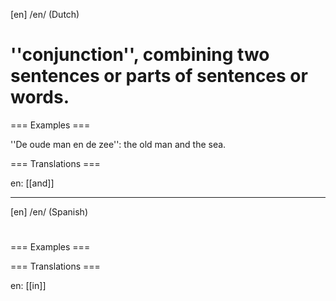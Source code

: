 [en] /en/ (Dutch) 

# ''conjunction'', combining two sentences or parts of sentences or words.

=== Examples ===

''De oude man en de zee'': the old man and the sea.

=== Translations ===

en: [[and]]

----

[en] /en/ (Spanish) 

# 

=== Examples ===



=== Translations ===

en: [[in]]